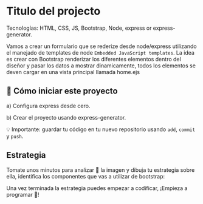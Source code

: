# Titulo del projecto

Tecnologías: HTML, CSS, JS, Bootstrap, Node, express or express-generator.

Vamos a crear un formulario que se rederize desde node/express utilizando el manejado de templates de node `Embedded JavaScript templates`.
La idea es crear con Bootstrap renderizar los diferentes elementos dentro del diseñor y pasar los datos a mostrar dinamicamente, todos los elementos se deven cargar en una vista principal llamada home.ejs


## 🌱  Cómo iniciar este proyecto

a) Configura express desde cero.

b) Crear el proyecto usando express-generator.

💡 Importante: guardar tu código en tu nuevo repositorio usando `add`, `commit` y `push`.

## Estrategia

Tomate unos minutos para analizar 🤯 la imagen y dibuja tu estrategia sobre ella, identifica los componentes que vas a utilizar de bootstrap:

Una vez terminada la estrategia puedes empezar a codificar, 
¡Empieza a programar 🎊!

